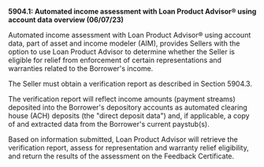 **5904.1: Automated income assessment with Loan Product Advisor® using
account data overview (06/07/23)**

Automated income assessment with Loan Product Advisor® using account
data, part of asset and income modeler (AIM), provides Sellers with the
option to use Loan Product Advisor to determine whether the Seller is
eligible for relief from enforcement of certain representations and
warranties related to the Borrower's income.

The Seller must obtain a verification report as described in Section
5904.3.

The verification report will reflect income amounts (payment streams)
deposited into the Borrower's depository accounts as automated clearing
house (ACH) deposits (the "direct deposit data") and, if applicable, a
copy of and extracted data from the Borrower's current paystub(s).

Based on information submitted, Loan Product Advisor will retrieve the
verification report, assess for representation and warranty relief
eligibility, and return the results of the assessment on the Feedback
Certificate.